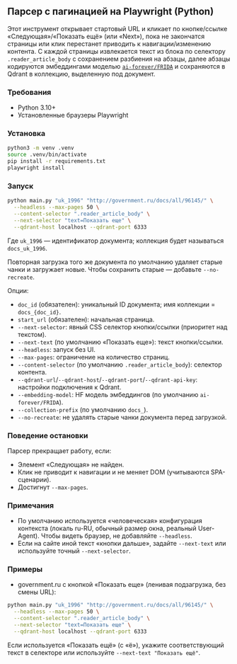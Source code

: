 ## Парсер с пагинацией на Playwright (Python)

Этот инструмент открывает стартовый URL и кликает по кнопке/ссылке «Следующая»/«Показать ещё» (или «Next»), пока не закончатся страницы или клик перестанет приводить к навигации/изменению контента. С каждой страницы извлекается текст из блока по селектору `.reader_article_body` с сохранением разбиения на абзацы, далее абзацы кодируются эмбеддингами моделью [`ai-forever/FRIDA`](https://huggingface.co/ai-forever/FRIDA) и сохраняются в Qdrant в коллекцию, выделенную под документ.

### Требования
- Python 3.10+
- Установленные браузеры Playwright

### Установка
```bash
python3 -m venv .venv
source .venv/bin/activate
pip install -r requirements.txt
playwright install
```

### Запуск
```bash
python main.py "uk_1996" "http://government.ru/docs/all/96145/" \
  --headless --max-pages 50 \
  --content-selector ".reader_article_body" \
  --next-selector "text=Показать еще" \
  --qdrant-host localhost --qdrant-port 6333
```
Где `uk_1996` — идентификатор документа; коллекция будет называться `docs_uk_1996`.

Повторная загрузка того же документа по умолчанию удаляет старые чанки и загружает новые. Чтобы сохранить старые — добавьте `--no-recreate`.

Опции:
- `doc_id` (обязателен): уникальный ID документа; имя коллекции = `docs_{doc_id}`.
- `start_url` (обязателен): начальная страница.
- `--next-selector`: явный CSS селектор кнопки/ссылки (приоритет над текстом).
- `--next-text` (по умолчанию «Показать еще»): текст кнопки/ссылки.
- `--headless`: запуск без UI.
- `--max-pages`: ограничение на количество страниц.
- `--content-selector` (по умолчанию `.reader_article_body`): селектор контента.
- `--qdrant-url`/`--qdrant-host`/`--qdrant-port`/`--qdrant-api-key`: настройки подключения к Qdrant.
- `--embedding-model`: HF модель эмбеддингов (по умолчанию `ai-forever/FRIDA`).
- `--collection-prefix` (по умолчанию `docs_`).
- `--no-recreate`: не удалять старые чанки документа перед загрузкой.

### Поведение остановки
Парсер прекращает работу, если:
- Элемент «Следующая» не найден.
- Клик не приводит к навигации и не меняет DOM (учитываются SPA-сценарии).
- Достигнут `--max-pages`.

### Примечания
- По умолчанию используется «человеческая» конфигурация контекста (локаль ru-RU, обычный размер окна, реальный User-Agent). Чтобы видеть браузер, не добавляйте `--headless`.
- Если на сайте иной текст «кнопки дальше», задайте `--next-text` или используйте точный `--next-selector`.

### Примеры

- government.ru c кнопкой «Показать еще» (ленивая подзагрузка, без смены URL):
```bash
python main.py "uk_1996" "http://government.ru/docs/all/96145/" \
  --headless --max-pages 50 \
  --content-selector ".reader_article_body" \
  --next-selector "text=Показать еще" \
  --qdrant-host localhost --qdrant-port 6333
```
Если используется «Показать ещё» (с «ё»), укажите соответствующий текст в селекторе или используйте `--next-text "Показать ещё"`.


